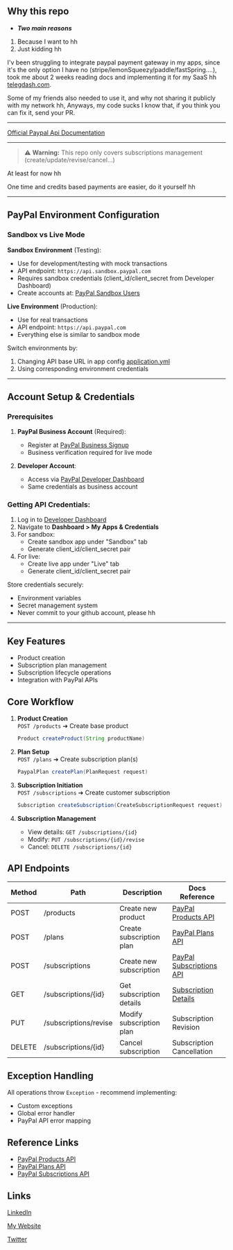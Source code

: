 ## Why this repo
- ***Two main reasons***
1. Because I want to hh
2. Just kidding hh

I'v been struggling to integrate paypal payment gateway in my apps, since it's the only option I have no (stripe/lemonSqueezy/paddle/fastSpring....),
took me about 2 weeks reading docs and implementing it for my SaaS hh [telegdash.com](https://telegdash.com).

Some of my friends also needed to use it, and why not sharing it publicly with my network hh,
Anyways, my code sucks I know that, if you think you can fix it, send your PR.

---

[Official Paypal Api Documentation](https://developer.paypal.com/api/rest/)

---
> ⚠️ **Warning:** This repo only covers subscriptions management (create/update/revise/cancel...)

At least for now hh

One time and credits based payments are easier, do it yourself hh

---
## PayPal Environment Configuration

### Sandbox vs Live Mode
**Sandbox Environment** (Testing):
- Use for development/testing with mock transactions
- API endpoint: `https://api.sandbox.paypal.com`
- Requires sandbox credentials (client_id/client_secret from Developer Dashboard)
- Create accounts at: [PayPal Sandbox Users](https://developer.paypal.com/dashboard/accounts)

**Live Environment** (Production):
- Use for real transactions
- API endpoint: `https://api.paypal.com`
- Everything else is similar to sandbox mode

Switch environments by:
1. Changing API base URL in app config [application.yml](src/main/resources/application.yml)
2. Using corresponding environment credentials

---

## Account Setup & Credentials

### Prerequisites
1. **PayPal Business Account** (Required):
    - Register at [PayPal Business Signup](https://www.paypal.com/business)
    - Business verification required for live mode

2. **Developer Account**:
    - Access via [PayPal Developer Dashboard](https://developer.paypal.com)
    - Same credentials as business account

### Getting API Credentials:
1. Log in to [Developer Dashboard](https://developer.paypal.com)
2. Navigate to **Dashboard > My Apps & Credentials**
3. For sandbox:
    - Create sandbox app under "Sandbox" tab
    - Generate client_id/client_secret pair
4. For live:
    - Create live app under "Live" tab
    - Generate client_id/client_secret pair

Store credentials securely:
- Environment variables
- Secret management system
- Never commit to your github account, please hh

---
## Key Features
- Product creation
- Subscription plan management
- Subscription lifecycle operations
- Integration with PayPal APIs

## Core Workflow

1. **Product Creation**  
   `POST /products` ➔ Create base product  
   ```java
   Product createProduct(String productName)
   ```

2. **Plan Setup**  
   `POST /plans` ➔ Create subscription plan(s)
   ```java
   PaypalPlan createPlan(PlanRequest request)
   ```

3. **Subscription Initiation**  
   `POST /subscriptions` ➔ Create customer subscription
   ```java
   Subscription createSubscription(CreateSubscriptionRequest request)
   ```

4. **Subscription Management**
    - View details: `GET /subscriptions/{id}`
    - Modify: `PUT /subscriptions/{id}/revise`
    - Cancel: `DELETE /subscriptions/{id}`

## API Endpoints

| Method | Path | Description | Docs Reference |
|--------|------|-------------|----------------|
| POST | /products | Create new product | [PayPal Products API](https://developer.paypal.com/docs/api/catalog-products/v1/#products_create) |
| POST | /plans | Create subscription plan | [PayPal Plans API](https://developer.paypal.com/docs/api/subscriptions/v1/#plans_create) |
| POST | /subscriptions | Create new subscription | [PayPal Subscriptions API](https://developer.paypal.com/docs/api/subscriptions/v1/#subscriptions_create) |
| GET | /subscriptions/{id} | Get subscription details | [Subscription Details](https://developer.paypal.com/docs/api/subscriptions/v1/#subscriptions_get) |
| PUT | /subscriptions/revise | Modify subscription plan | Subscription Revision |
| DELETE | /subscriptions/{id} | Cancel subscription | Subscription Cancellation |


## Exception Handling
All operations throw `Exception` - recommend implementing:
- Custom exceptions
- Global error handler
- PayPal API error mapping

## Reference Links
- [PayPal Products API](https://developer.paypal.com/docs/api/catalog-products/v1/)
- [PayPal Plans API](https://developer.paypal.com/docs/api/subscriptions/v1/#plans_create)
- [PayPal Subscriptions API](https://developer.paypal.com/docs/api/subscriptions/v1/)

## Links
[LinkedIn](https://www.linkedin.com/in/achrafaitibba)

[My Website](https://www.achrafaitibba.com)

[Twitter](https://www.twitter.com/achrafaitibba)
